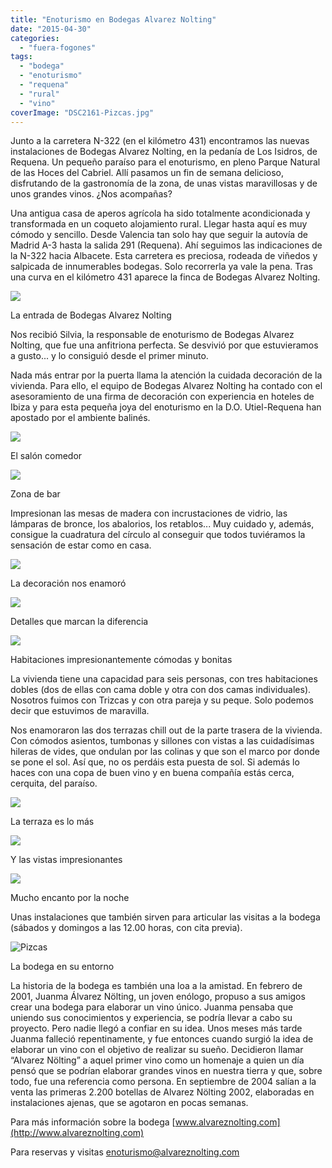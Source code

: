 ```yaml
---
title: "Enoturismo en Bodegas Alvarez Nolting"
date: "2015-04-30"
categories:
  - "fuera-fogones"
tags:
  - "bodega"
  - "enoturismo"
  - "requena"
  - "rural"
  - "vino"
coverImage: "DSC2161-Pizcas.jpg"
---
```


Junto a la carretera N-322 (en el kilómetro 431) encontramos las nuevas instalaciones de Bodegas Alvarez Nolting, en la pedanía de Los Isidros, de Requena. Un pequeño paraíso para el enoturismo, en pleno Parque Natural de las Hoces del Cabriel. Allí pasamos un fin de semana delicioso, disfrutando de la gastronomía de la zona, de unas vistas maravillosas y de unos grandes vinos. ¿Nos acompañas?

Una antigua casa de aperos agrícola ha sido totalmente acondicionada y transformada en un coqueto alojamiento rural. Llegar hasta aquí es muy cómodo y sencillo. Desde Valencia tan solo hay que seguir la autovía de Madrid A-3 hasta la salida 291 (Requena). Ahí seguimos las indicaciones de la N-322 hacia Albacete. Esta carretera es preciosa, rodeada de viñedos y salpicada de innumerables bodegas. Solo recorrerla ya vale la pena. Tras una curva en el kilómetro 431 aparece la finca de Bodegas Alvarez Nolting.

![](images/DSC2330-Pizcas.jpg)

La entrada de Bodegas Alvarez Nolting

Nos recibió Silvia, la responsable de enoturismo de Bodegas Alvarez Nolting, que fue una anfitriona perfecta. Se desvivió por que estuvieramos a gusto... y lo consiguió desde el primer minuto.

Nada más entrar por la puerta llama la atención la cuidada decoración de la vivienda. Para ello, el equipo de Bodegas Alvarez Nolting ha contado con el asesoramiento de una firma de decoración con experiencia en hoteles de Ibiza y para esta pequeña joya del enoturismo en la D.O. Utiel-Requena han apostado por el ambiente balinés.

![](images/sala2-Pizcas.jpg)

El salón comedor

![](images/sala-Pizcas.jpg)

Zona de bar

Impresionan las mesas de madera con incrustaciones de vidrio, las lámparas de bronce, los abalorios, los retablos... Muy cuidado y, además, consigue la cuadratura del círculo al conseguir que todos tuviéramos la sensación de estar como en casa.

![](images/DSC2146-Pizcas.jpg)

La decoración nos enamoró

![](images/DSC2148-Pizcas.jpg)

Detalles que marcan la diferencia

![](images/DSC2150-Pizcas.jpg)

Habitaciones impresionantemente cómodas y bonitas

La vivienda tiene una capacidad para seis personas, con tres habitaciones dobles (dos de ellas con cama doble y otra con dos camas individuales). Nosotros fuimos con Trizcas y con otra pareja y su peque. Solo podemos decir que estuvimos de maravilla.

Nos enamoraron las dos terrazas chill out de la parte trasera de la vivienda. Con cómodos asientos, tumbonas y sillones con vistas a las cuidadísimas hileras de vides, que ondulan por las colinas y que son el marco por donde se pone el sol. Así que, no os perdáis esta puesta de sol. Si además lo haces con una copa de buen vino y en buena compañía estás cerca, cerquita, del paraíso.

![](images/terraza-Pizcas.jpg)

La terraza es lo más

![](images/la-foto-1-Pizcas.jpg)

Y las vistas impresionantes

![](images/DSC2222-Pizcas.jpg)

Mucho encanto por la noche

Unas instalaciones que también sirven para articular las visitas a la bodega (sábados y domingos a las 12.00 horas, con cita previa).

![Pizcas](images/DSC2239-Pizcas.jpg)

La bodega en su entorno

La historia de la bodega es también una loa a la amistad. En febrero de 2001, Juanma Álvarez Nölting, un joven enólogo, propuso a sus amigos crear una bodega para elaborar un vino único. Juanma pensaba que uniendo sus conocimientos y experiencia, se podría llevar a cabo su proyecto. Pero nadie llegó a confiar en su idea. Unos meses más tarde Juanma falleció repentinamente, y fue entonces cuando surgió la idea de elaborar un vino con el objetivo de realizar su sueño. Decidieron llamar “Alvarez Nölting” a aquel primer vino como un homenaje a quien un día pensó que se podrían elaborar grandes vinos en nuestra tierra y que, sobre todo, fue una referencia como persona. En septiembre de 2004 salían a la venta las primeras 2.200 botellas de Alvarez Nölting 2002, elaboradas en instalaciones ajenas, que se agotaron en pocas semanas.

Para más información sobre la bodega [www.alvareznolting.com](http://www.alvareznolting.com)

Para reservas y visitas [enoturismo@alvareznolting.com](mailto:enoturismo@alvareznolting.com)
